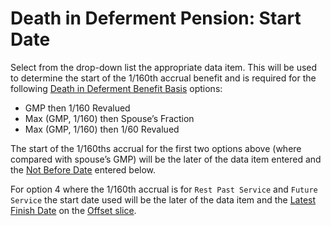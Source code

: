 # Death in Deferment Pension: Start Date

Select from the drop-down list the appropriate data item. This will be
used to determine the start of the 1/160th accrual benefit and is
required for the following [Death in Deferment Benefit
Basis](actives_basis+ddinds.md) options:

-   GMP then 1/160 Revalued
-   Max (GMP, 1/160) then Spouse’s Fraction
-   Max (GMP, 1/160) then 1/60 Revalued

The start of the 1/160ths accrual for the first two options above (where
compared with spouse’s GMP) will be the later of the data item entered
and the [Not Before Date](actives_basis+diddatmin.md) entered below.

For option 4 where the 1/160th accrual is for `Rest Past Service` and
`Future Service` the start date used will be the later of the data item
and the [Latest Finish Date](actives_basis+fndate.md) on the [Offset
slice](actives_basis+sliceup.md).
